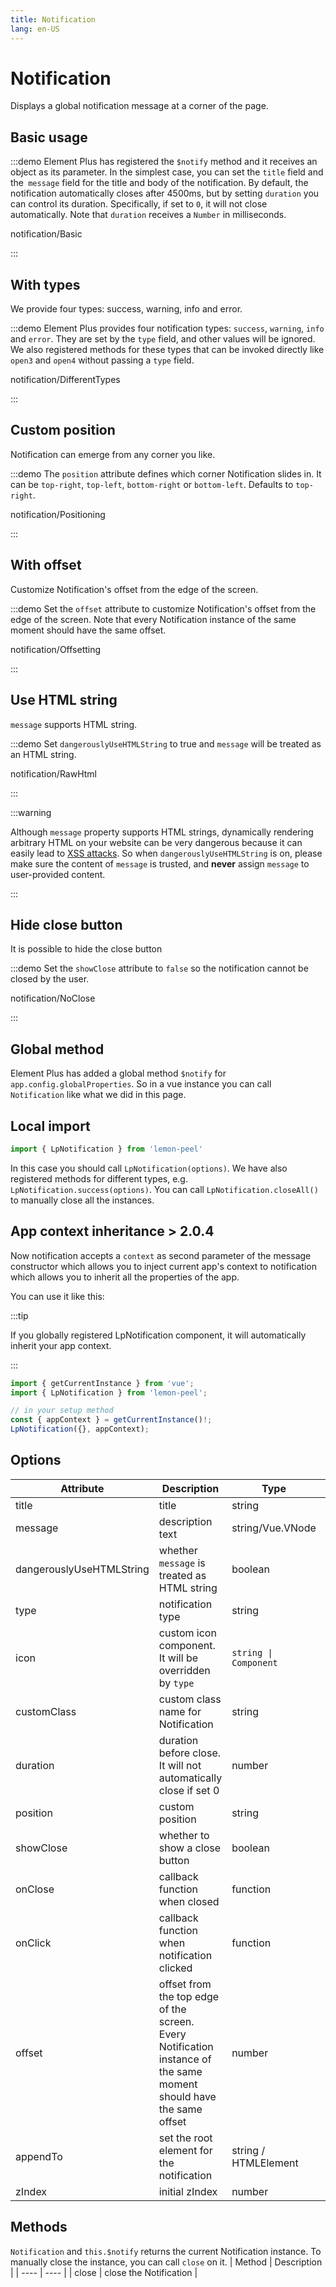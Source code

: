 ```yaml
---
title: Notification
lang: en-US
---
```


# Notification

Displays a global notification message at a corner of the page.

## Basic usage

:::demo Element Plus has registered the `$notify` method and it receives an object as its parameter. In the simplest case, you can set the `title` field and the` message` field for the title and body of the notification. By default, the notification automatically closes after 4500ms, but by setting `duration` you can control its duration. Specifically, if set to `0`, it will not close automatically. Note that `duration` receives a `Number` in milliseconds.

notification/Basic

:::

## With types

We provide four types: success, warning, info and error.

:::demo Element Plus provides four notification types: `success`, `warning`, `info` and `error`. They are set by the `type` field, and other values will be ignored. We also registered methods for these types that can be invoked directly like `open3` and `open4` without passing a `type` field.

notification/DifferentTypes

:::

## Custom position

Notification can emerge from any corner you like.

:::demo The `position` attribute defines which corner Notification slides in. It can be `top-right`, `top-left`, `bottom-right` or `bottom-left`. Defaults to `top-right`.

notification/Positioning

:::

## With offset

Customize Notification's offset from the edge of the screen.

:::demo Set the `offset` attribute to customize Notification's offset from the edge of the screen. Note that every Notification instance of the same moment should have the same offset.

notification/Offsetting

:::

## Use HTML string

`message` supports HTML string.

:::demo Set `dangerouslyUseHTMLString` to true and `message` will be treated as an HTML string.

notification/RawHtml

:::

:::warning

Although `message` property supports HTML strings, dynamically rendering arbitrary HTML on your website can be very dangerous because it can easily lead to [XSS attacks](https://en.wikipedia.org/wiki/Cross-site_scripting). So when `dangerouslyUseHTMLString` is on, please make sure the content of `message` is trusted, and **never** assign `message` to user-provided content.

:::

## Hide close button

It is possible to hide the close button

:::demo Set the `showClose` attribute to `false` so the notification cannot be closed by the user.

notification/NoClose

:::

## Global method

Element Plus has added a global method `$notify` for `app.config.globalProperties`. So in a vue instance you can call `Notification` like what we did in this page.

## Local import

```javascript
import { LpNotification } from 'lemon-peel'
```

In this case you should call `LpNotification(options)`. We have also registered methods for different types, e.g. `LpNotification.success(options)`. You can call `LpNotification.closeAll()` to manually close all the instances.

## App context inheritance <lp-tag>> 2.0.4</lp-tag>

Now notification accepts a `context` as second parameter of the message constructor which allows you to inject current app's context to notification which allows you to inherit all the properties of the app.

You can use it like this:

:::tip

If you globally registered LpNotification component, it will automatically inherit your app context.

:::

```ts
import { getCurrentInstance } from 'vue';
import { LpNotification } from 'lemon-peel';

// in your setup method
const { appContext } = getCurrentInstance()!;
LpNotification({}, appContext);
```

## Options

| Attribute                | Description                                                                                                        | Type                  | Accepted Values                             | Default       |
| ------------------------ | ------------------------------------------------------------------------------------------------------------------ | --------------------- | ------------------------------------------- | ------------- |
| title                    | title                                                                                                              | string                | —                                           | —             |
| message                  | description text                                                                                                   | string/Vue.VNode      | —                                           | —             |
| dangerouslyUseHTMLString | whether `message` is treated as HTML string                                                                        | boolean               | —                                           | false         |
| type                     | notification type                                                                                                  | string                | success/warning/info/error                  | —             |
| icon                     | custom icon component. It will be overridden by `type`                                                             | `string \| Component` | —                                           | —             |
| customClass              | custom class name for Notification                                                                                 | string                | —                                           | —             |
| duration                 | duration before close. It will not automatically close if set 0                                                    | number                | —                                           | 4500          |
| position                 | custom position                                                                                                    | string                | top-right/top-left/bottom-right/bottom-left | top-right     |
| showClose                | whether to show a close button                                                                                     | boolean               | —                                           | true          |
| onClose                  | callback function when closed                                                                                      | function              | —                                           | —             |
| onClick                  | callback function when notification clicked                                                                        | function              | —                                           | —             |
| offset                   | offset from the top edge of the screen. Every Notification instance of the same moment should have the same offset | number                | —                                           | 0             |
| appendTo                 | set the root element for the notification                                                                          | string / HTMLElement  | -                                           | document.body |
| zIndex                   | initial zIndex                                                                                                     | number                | -                                           | 0             |

## Methods

`Notification` and `this.$notify` returns the current Notification instance. To manually close the instance, you can call `close` on it.
| Method | Description |
| ---- | ---- |
| close | close the Notification |
